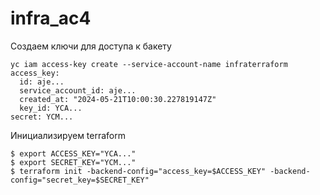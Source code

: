 # infra_ac4

Создаем ключи для доступа к бакету
```
yc iam access-key create --service-account-name infraterraform
access_key:
  id: aje...
  service_account_id: aje...
  created_at: "2024-05-21T10:00:30.227819147Z"
  key_id: YCA...
secret: YCM...
```
Инициализируем terraform
```
$ export ACCESS_KEY="YCA..."
$ export SECRET_KEY="YCM..."
$ terraform init -backend-config="access_key=$ACCESS_KEY" -backend-config="secret_key=$SECRET_KEY"
```
